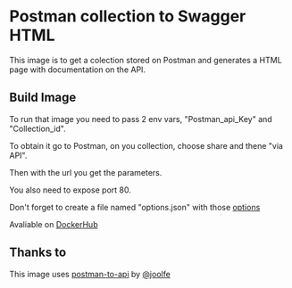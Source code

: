 # Postman collection to Swagger HTML
This image is to get a colection stored on Postman and generates a HTML page with documentation on the API.

## Build Image

To run that image you need to pass 2 env vars, "Postman_api_Key" and "Collection_id".

To obtain it go to Postman, on you collection, choose share and thene "via API".

Then with the url you get the parameters.

You also need to expose port 80.

Don't forget to create a file named "options.json" with those [options](https://joolfe.github.io/postman-to-openapi/#options)

Avaliable on [DockerHub](https://hub.docker.com/r/poiou123/postman-to-html)

## Thanks to

This image uses [postman-to-api](https://github.com/joolfe/postman-to-openapi) by [@joolfe](https://github.com/joolfe)

